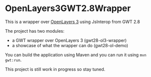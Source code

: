 # OpenLayers3GWT2.8Wrapper
This is a wrapper over [OpenLayers 3](http://openlayers.org/ "OpenLayers 3 website") using JsInterop from GWT 2.8

The project has two modules:
  * a GWT wrapper over OpenLayers 3 (gwt28-ol3-wrapper)
  * a showcase of what the wrapper can do (gwt28-ol-demo)

You can build the application using Maven and you can run it using `mvn gwt:run`.

This project is still work in progress so stay tuned.